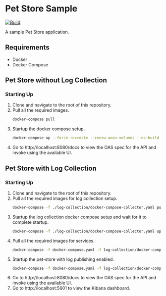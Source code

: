 # Pet Store Sample

[![Build](https://github.com/nadundesilva/samples-pet-store/workflows/Build%20Branch/badge.svg)](https://github.com/nadundesilva/samples-pet-store/actions/workflows/build-branch.yaml)

A sample Pet Store application.

## Requirements

* Docker
* Docker Compose

## Pet Store without Log Collection

### Starting Up

1. Clone and navigate to the root of this repository.
2. Pull all the required images.
   ```bash
   docker-compose pull
   ```
3. Startup the docker compose setup.
   ```bash
   docker-compose up --force-recreate --renew-anon-volumes --no-build
   ```
4. Go to http://localhost:8080/docs to view the OAS spec for the API and invoke using the available UI.

## Pet Store with Log Collection

### Starting Up

1. Clone and navigate to the root of this repository.
2. Pull all the required images for log collection setup.
   ```bash
   docker-compose -f ./log-collection/docker-compose-collector.yaml pull
   ```
3. Startup the log collection docker compose setup and wait for it to complete startup.
   ```bash
   docker-compose -f ./log-collection/docker-compose-collector.yaml up --force-recreate --renew-anon-volumes
   ```
4. Pull all the required images for services.
   ```bash
   docker-compose -f docker-compose.yaml -f log-collection/docker-compose-pet-store-override.yaml pull
   ```
5. Startup the pet-store with log publishing enabled.
   ```bash
   docker-compose -f docker-compose.yaml -f log-collection/docker-compose-pet-store-override.yaml up --force-recreate --renew-anon-volumes
   ```
6. Go to http://localhost:8080/docs to view the OAS spec for the API and invoke using the available UI.
7. Go to http://localhost:5601 to view the Kibana dashboard.
